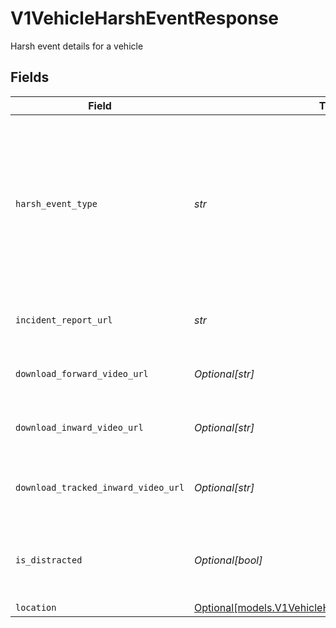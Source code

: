 # V1VehicleHarshEventResponse

Harsh event details for a vehicle


## Fields

| Field                                                                                                                                                       | Type                                                                                                                                                        | Required                                                                                                                                                    | Description                                                                                                                                                 | Example                                                                                                                                                     |
| ----------------------------------------------------------------------------------------------------------------------------------------------------------- | ----------------------------------------------------------------------------------------------------------------------------------------------------------- | ----------------------------------------------------------------------------------------------------------------------------------------------------------- | ----------------------------------------------------------------------------------------------------------------------------------------------------------- | ----------------------------------------------------------------------------------------------------------------------------------------------------------- |
| `harsh_event_type`                                                                                                                                          | *str*                                                                                                                                                       | :heavy_check_mark:                                                                                                                                          | Type of the harsh event. One of: [Crash, Harsh Acceleration, Harsh Braking, Harsh Turn, ROP Engine, ROP Brake, YC Engine, YC Brake, Harsh Event]            | Harsh Braking                                                                                                                                               |
| `incident_report_url`                                                                                                                                       | *str*                                                                                                                                                       | :heavy_check_mark:                                                                                                                                          | URL of the associated incident report page                                                                                                                  | https://cloud.samsara.com/o/1234/fleet/reports/safety/vehicle/212123456789012/incident/1539201882984                                                        |
| `download_forward_video_url`                                                                                                                                | *Optional[str]*                                                                                                                                             | :heavy_minus_sign:                                                                                                                                          | URL for downloading the forward facing video                                                                                                                | https://samsara-dashcam-videos.s3.us-west-2.amazonaws.com/123/212123456789012/1539201872984/abC123De4-camera-video-segment-123456789.mp4?...                |
| `download_inward_video_url`                                                                                                                                 | *Optional[str]*                                                                                                                                             | :heavy_minus_sign:                                                                                                                                          | URL for downloading the inward facing video                                                                                                                 | https://samsara-dashcam-videos.s3.us-west-2.amazonaws.com/123/212123456789012/1539201872984/abC123De4-camera-video-segment-driver-123456789.mp4?...         |
| `download_tracked_inward_video_url`                                                                                                                         | *Optional[str]*                                                                                                                                             | :heavy_minus_sign:                                                                                                                                          | URL for downloading the tracked inward facing video                                                                                                         | https://samsara-dashcam-videos.s3.us-west-2.amazonaws.com/123/212123456789012/1539201872984/abC123De4-camera-video-segment-driver-123456789.tracked.mp4?... |
| `is_distracted`                                                                                                                                             | *Optional[bool]*                                                                                                                                            | :heavy_minus_sign:                                                                                                                                          | Whether the driver was deemed distracted during this harsh event                                                                                            | true                                                                                                                                                        |
| `location`                                                                                                                                                  | [Optional[models.V1VehicleHarshEventResponseLocation]](../models/v1vehicleharsheventresponselocation.md)                                                    | :heavy_minus_sign:                                                                                                                                          | N/A                                                                                                                                                         |                                                                                                                                                             |